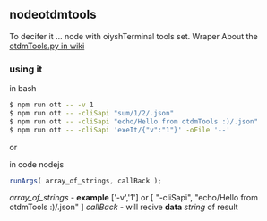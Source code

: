 ## nodeotdmtools

To decifer it ... node with oiyshTerminal tools set. Wraper
About the [otdmTools.py in wiki](https://github.com/yOyOeK1/oiyshTerminal/wiki/otdm-tools)

### using it

in bash

```bash
$ npm run ott -- -v 1
$ npm run ott -- -cliSapi "sum/1/2/.json"
$ npm run ott -- -cliSapi "echo/Hello from otdmTools :)/.json"
$ npm run ott -- -cliSapi 'exeIt/{"v":"1"}' -oFile '--'
```

or 

in code nodejs

```js
runArgs( array_of_strings, callBack );
```

*array_of_strings* - **example** ['-v','1'] or [ "-cliSapi", "echo/Hello from otdmTools :)/.json" ]
*callBack* - will recive **data** *string* of result